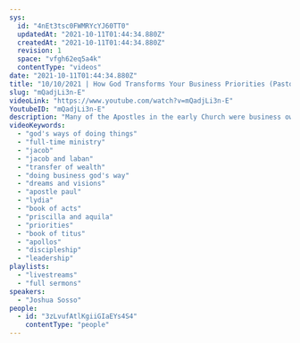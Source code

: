 ```yaml
---
sys:
  id: "4nEt3tsc0FWMRYcYJ60TT0"
  updatedAt: "2021-10-11T01:44:34.880Z"
  createdAt: "2021-10-11T01:44:34.880Z"
  revision: 1
  space: "vfgh62eq5a4k"
  contentType: "videos"
date: "2021-10-11T01:44:34.880Z"
title: "10/10/2021 | How God Transforms Your Business Priorities (Pastor Cristina Sosso)"
slug: "mQadjLi3n-E"
videoLink: "https://www.youtube.com/watch?v=mQadjLi3n-E"
YoutubeID: "mQadjLi3n-E"
description: "Many of the Apostles in the early Church were business owners. After being called by God they didn't close their business to go into \"full-time ministry\". However their priorities did get refocused to where the purpose of their business was also to fulfill the Great Commission. Jesus became incorporated into their business. This is how it should be for us in the Transfer of Wealth Influence and Affluence. God will give the vision and He will set the priorities! This sermon was delivered by Pastor Cristina Sosso at Freedom Fellowship Church International on October 10, 2021."
videoKeywords:
  - "god's ways of doing things"
  - "full-time ministry"
  - "jacob"
  - "jacob and laban"
  - "transfer of wealth"
  - "doing business god's way"
  - "dreams and visions"
  - "apostle paul"
  - "lydia"
  - "book of acts"
  - "priscilla and aquila"
  - "priorities"
  - "book of titus"
  - "apollos"
  - "discipleship"
  - "leadership"
playlists:
  - "livestreams"
  - "full sermons"
speakers:
  - "Joshua Sosso"
people:
  - id: "3zLvufAtlKgiiGIaEYs4S4"
    contentType: "people"
---
```

